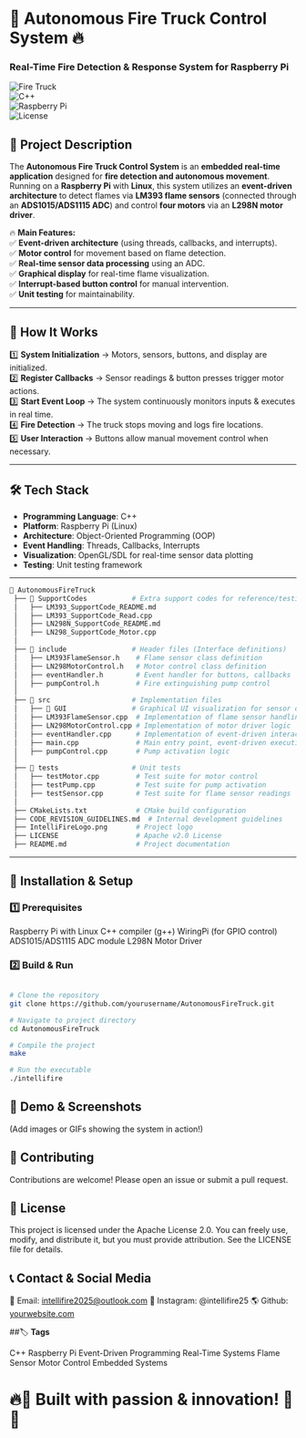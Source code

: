 # 🚒 Autonomous Fire Truck Control System 🔥  

### **Real-Time Fire Detection & Response System for Raspberry Pi**  

![Fire Truck](https://img.shields.io/badge/Project-Embedded%20System-blue.svg)  
![C++](https://img.shields.io/badge/Language-C%2B%2B-red.svg)  
![Raspberry Pi](https://img.shields.io/badge/Platform-Raspberry%20Pi-green.svg)  
![License](https://img.shields.io/badge/License-Apache%202.0-lightgrey.svg)  

## 📌 **Project Description**  
The **Autonomous Fire Truck Control System** is an **embedded real-time application** designed for **fire detection and autonomous movement**. Running on a **Raspberry Pi** with **Linux**, this system utilizes an **event-driven architecture** to detect flames via **LM393 flame sensors** (connected through an **ADS1015/ADS1115 ADC**) and control **four motors** via an **L298N motor driver**.  

🔥 **Main Features:**  
✅ **Event-driven architecture** (using threads, callbacks, and interrupts).  
✅ **Motor control** for movement based on flame detection.  
✅ **Real-time sensor data processing** using an ADC.  
✅ **Graphical display** for real-time flame visualization.  
✅ **Interrupt-based button control** for manual intervention.  
✅ **Unit testing** for maintainability.  

---

## 🚀 **How It Works**  
1️⃣ **System Initialization** → Motors, sensors, buttons, and display are initialized.  
2️⃣ **Register Callbacks** → Sensor readings & button presses trigger motor actions.  
3️⃣ **Start Event Loop** → The system continuously monitors inputs & executes in real time.  
4️⃣ **Fire Detection** → The truck stops moving and logs fire locations.  
5️⃣ **User Interaction** → Buttons allow manual movement control when necessary.  

---

## 🛠 **Tech Stack**  
- **Programming Language**: C++  
- **Platform**: Raspberry Pi (Linux)  
- **Architecture**: Object-Oriented Programming (OOP)  
- **Event Handling**: Threads, Callbacks, Interrupts  
- **Visualization**: OpenGL/SDL for real-time sensor data plotting  
- **Testing**: Unit testing framework  

---
```bash
📂 AutonomousFireTruck
 ├── 📂 SupportCodes           # Extra support codes for reference/testing
 │   ├── LM393_SupportCode_README.md
 │   ├── LM393_SupportCode_Read.cpp
 │   ├── LN298N_SupportCode_README.md
 │   ├── LN298_SupportCode_Motor.cpp
 │
 ├── 📂 include                # Header files (Interface definitions)
 │   ├── LM393FlameSensor.h    # Flame sensor class definition
 │   ├── LN298MotorControl.h   # Motor control class definition
 │   ├── eventHandler.h        # Event handler for buttons, callbacks
 │   ├── pumpControl.h         # Fire extinguishing pump control
 │
 ├── 📂 src                    # Implementation files
 │   ├── 📂 GUI                # Graphical UI visualization for sensor data
 │   ├── LM393FlameSensor.cpp  # Implementation of flame sensor handling
 │   ├── LN298MotorControl.cpp # Implementation of motor driver logic
 │   ├── eventHandler.cpp      # Implementation of event-driven interactions
 │   ├── main.cpp              # Main entry point, event-driven execution
 │   ├── pumpControl.cpp       # Pump activation logic
 │
 ├── 📂 tests                  # Unit tests
 │   ├── testMotor.cpp         # Test suite for motor control
 │   ├── testPump.cpp          # Test suite for pump activation
 │   ├── testSensor.cpp        # Test suite for flame sensor readings
 │
 ├── CMakeLists.txt            # CMake build configuration
 ├── CODE_REVISION_GUIDELINES.md  # Internal development guidelines
 ├── IntelliFireLogo.png       # Project logo
 ├── LICENSE                   # Apache v2.0 License
 ├── README.md                 # Project documentation
```
---

## 🚦 **Installation & Setup**
### 1️⃣ Prerequisites
Raspberry Pi with Linux
C++ compiler (g++)
WiringPi (for GPIO control)
ADS1015/ADS1115 ADC module
L298N Motor Driver
### 2️⃣ Build & Run
```bash

# Clone the repository
git clone https://github.com/yourusername/AutonomousFireTruck.git

# Navigate to project directory
cd AutonomousFireTruck

# Compile the project
make

# Run the executable
./intellifire

```

## 📸 **Demo & Screenshots**
(Add images or GIFs showing the system in action!)

## 🤝 **Contributing**
Contributions are welcome! Please open an issue or submit a pull request.

## 📜 **License**
This project is licensed under the Apache License 2.0.
You can freely use, modify, and distribute it, but you must provide attribution.
See the LICENSE file for details.

## 📞 **Contact & Social Media**
📧 Email: intellifire2025@outlook.com
💼 Instagram: @intellifire25
🌎 Github: [yourwebsite.com](https://github.com/IntelliFire-UofG/)

##🏷️ **Tags**

C++ Raspberry Pi Event-Driven Programming Real-Time Systems Flame Sensor Motor Control Embedded Systems

# 🔥🚒 Built with passion & innovation! 🚒🔥
